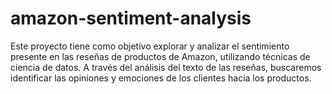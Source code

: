 # amazon-sentiment-analysis
Este proyecto tiene como objetivo explorar y analizar el sentimiento presente en las reseñas de productos de Amazon, utilizando técnicas de ciencia de datos. A través del análisis del texto de las reseñas, buscaremos identificar las opiniones y emociones de los clientes hacia los productos.
